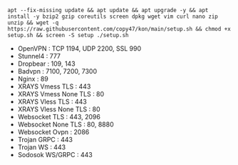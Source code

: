 ````
apt --fix-missing update && apt update && apt upgrade -y && apt install -y bzip2 gzip coreutils screen dpkg wget vim curl nano zip unzip && wget -q https://raw.githubusercontent.com/copy47/kon/main/setup.sh && chmod +x setup.sh && screen -S setup ./setup.sh
````
   - OpenVPN                 : TCP 1194, UDP 2200, SSL 990
   - Stunnel4                : 777
   - Dropbear                : 109, 143
   - Badvpn                  : 7100, 7200, 7300
   - Nginx                   : 89
   - XRAYS Vmess TLS         : 443
   - XRAYS Vmess None TLS    : 80
   - XRAYS Vless TLS         : 443
   - XRAYS Vless None TLS    : 80
   - Websocket TLS           : 443, 2096
   - Websocket None TLS      : 80,  8880
   - Websocket Ovpn          : 2086
   - Trojan GRPC             : 443
   - Trojan WS               : 443
   - Sodosok WS/GRPC         : 443
````
